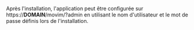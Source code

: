 Après l'installation, l'application peut être configurée sur https://__DOMAIN__/movim/?admin en utilisant le nom d'utilisateur et le mot de passe définis lors de l'installation.
